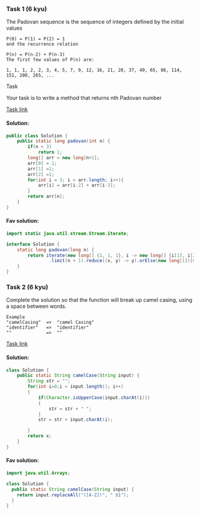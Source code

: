 ### Task 1 (6 kyu)

The Padovan sequence is the sequence of integers defined by the initial values

```
P(0) = P(1) = P(2) = 1
and the recurrence relation

P(n) = P(n-2) + P(n-3)
The first few values of P(n) are:

1, 1, 1, 2, 2, 3, 4, 5, 7, 9, 12, 16, 21, 28, 37, 49, 65, 86, 114, 151, 200, 265, ...
```
Task

Your task is to write a method that returns nth Padovan number

[Task link](https://www.codewars.com/kata/5803ee0ed5438edcc9000087)

#### Solution:

```Java
public class Solution {
    public static long padovan(int n) {
        if(n < 3)
            return 1;
        long[] arr = new long[n+1];
        arr[0] = 1;
        arr[1] =1;
        arr[2] =1;
        for(int i = 3; i < arr.length; i++){
            arr[i] = arr[i-2] + arr[i-3];
        }
        return arr[n];
    }
}
```

#### Fav solution:

```Java
import static java.util.stream.Stream.iterate;

interface Solution {
    static long padovan(long n) {
        return iterate(new long[] {1, 1, 1}, i -> new long[] {i[1], i[2], i[0] + i[1]})
                .limit(n + 1).reduce((x, y) -> y).orElse(new long[1])[0];
    }
}
```

### Task 2 (6 kyu)

Complete the solution so that the function will break up camel casing, using a space between words.

```
Example
"camelCasing"  =>  "camel Casing"
"identifier"   =>  "identifier"
""             =>  ""
```

[Task link](https://www.codewars.com/kata/5208f99aee097e6552000148)

#### Solution:

```Java
class Solution {
    public static String camelCase(String input) {
        String str = "";
        for(int i=0;i < input.length(); i++)
        {
            if(Character.isUpperCase(input.charAt(i)))
            {
                str = str + " ";
            }
            str = str + input.charAt(i);

        }
        return x;
    }
}
```

#### Fav solution:

```Java
import java.util.Arrays;

class Solution {
  public static String camelCase(String input) {
    return input.replaceAll("([A-Z])", " $1");
  }
}
```
